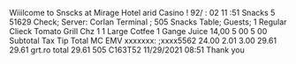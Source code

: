 Wiiilcome to Snscks at Mirage Hotel arid Casino ! 92/ : 02 11 :51 Snacks 5 51629 Check; Server: Corlan Terminal ; 505 Snacks Table; Guests; 1 Regular Clieck Tomato Grill Chz 1 1 Large Cotfee 1 Gange Juice 14,00 5 00 5 00 Subtotal Tax Tip Total MC EMV xxxxxxx: ;xxxx5562 24.00 2.01 3.00 29.61 29.61 grt.ro total 29.61 505 C163T52 11/29/2021 08:51 Thank you